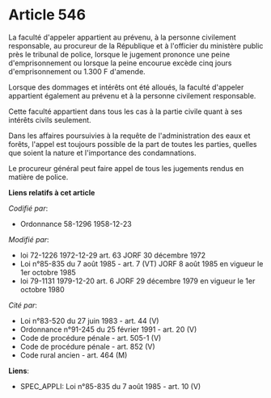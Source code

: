 # Article 546

La faculté d'appeler appartient au prévenu, à la personne civilement responsable, au procureur de la République et à
l'officier du ministère public près le tribunal de police, lorsque le jugement prononce une peine d'emprisonnement ou lorsque
la peine encourue excède cinq jours d'emprisonnement ou 1.300 F d'amende.

Lorsque des dommages et intérêts ont été alloués, la faculté d'appeler appartient également au prévenu et à la personne
civilement responsable.

Cette faculté appartient dans tous les cas à la partie civile quant à ses intérêts civils seulement.

Dans les affaires poursuivies à la requête de l'administration des eaux et forêts, l'appel est toujours possible de la part
de toutes les parties, quelles que soient la nature et l'importance des condamnations.

Le procureur général peut faire appel de tous les jugements rendus en matière de police.

**Liens relatifs à cet article**

_Codifié par_:

  - Ordonnance 58-1296 1958-12-23

_Modifié par_:

  - loi 72-1226 1972-12-29 art. 63 JORF 30 décembre 1972
  - Loi n°85-835 du 7 août 1985 - art. 7 (VT) JORF 8 août 1985 en vigueur le 1er octobre 1985
  - loi 79-1131 1979-12-20 art. 6 JORF 29 décembre 1979 en vigueur le 1er octobre 1980

_Cité par_:

  - Loi n°83-520 du 27 juin 1983 - art. 44 (V)
  - Ordonnance n°91-245 du 25 février 1991 - art. 20 (V)
  - Code de procédure pénale - art. 505-1 (V)
  - Code de procédure pénale - art. 852 (V)
  - Code rural ancien - art. 464 (M)

**Liens**:

  - SPEC_APPLI: Loi n°85-835 du 7 août 1985 - art. 10 (V)
